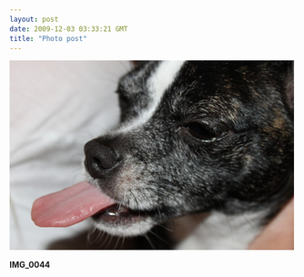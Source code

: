```yaml
---
layout: post
date: 2009-12-03 03:33:21 GMT
title: "Photo post"
---
```

![travisj](/images/dea8d96b4bfc5d2306d7dee0aef83ab061e06e99b2afbaf1dc4cca22b4b1137c.jpg)

<b>IMG_0044</b>